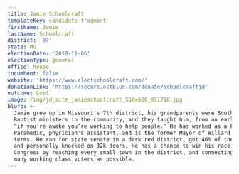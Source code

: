 ```yaml
---
title: Jamie Schoolcraft
templateKey: candidate-fragment
firstName: Jamie
lastName: Schoolcraft
district: '07'
state: MO
electionDate: '2018-11-06'
electionType: general
office: house
incumbent: false
website: 'https://www.electschoolcraft.com/'
donationLink: 'https://secure.actblue.com/donate/schoolcraftjd'
outcome: Lost
image: /img/jd_site_jamieschoolcraft_550x600_071718.jpg
blurb: >-
  Jamie grew up in Missouri's 7th district, his grandparents were Southern
  Baptist ministers in the community, and they taught him, from an early age,
  “if you’re awake you’re working to help people.” He has worked as a Fireman
  Paramedic, physician's assistant, and is the former Mayor of Willard for 2
  terms. He ran for state senate in a dark red district, got 46% of the vote,
  and personally knocked on 32k doors. He has a chance to win his race for
  Congress by reaching every small town in the district, and connecting with as
  many working class voters as possible.
---
```


